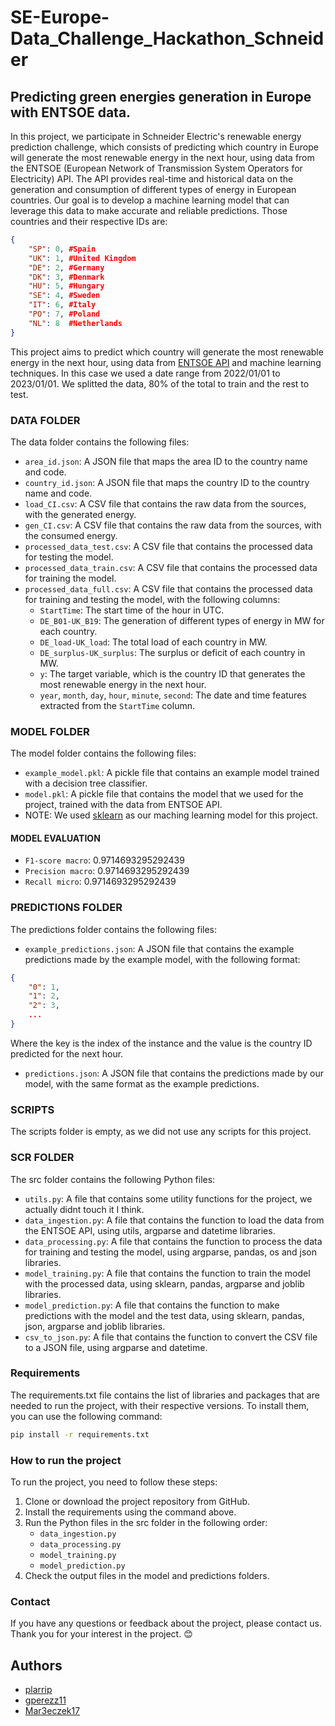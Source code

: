 
# SE-Europe-Data_Challenge_Hackathon_Schneider



## Predicting green energies generation in Europe with ENTSOE data.

In this project, we participate in Schneider Electric's renewable energy prediction challenge, which consists of predicting which country in Europe will generate the most renewable energy in the next hour, using data from the ENTSOE (European Network of Transmission System Operators for Electricity) API. The API provides real-time and historical data on the generation and consumption of different types of energy in European countries. Our goal is to develop a machine learning model that can leverage this data to make accurate and reliable predictions. Those countries and their respective IDs are:

```json
{
    "SP": 0, #Spain
    "UK": 1, #United Kingdom
    "DE": 2, #Germany
    "DK": 3, #Denmark
    "HU": 5, #Hungary
    "SE": 4, #Sweden
    "IT": 6, #Italy
    "PO": 7, #Poland
    "NL": 8  #Netherlands
}
```

This project aims to predict which country will generate the most renewable energy in the next hour, using data from [ENTSOE API](https://transparency.entsoe.eu/content/static_content/Static%20content/web%20api/Guide.html#_psrtype) and machine learning techniques. In this case we used a date range from 2022/01/01 to 2023/01/01. We splitted the data, 80% of the total to train and the rest to test.

### DATA FOLDER

The data folder contains the following files:

- `area_id.json`: A JSON file that maps the area ID to the country name and code.
- `country_id.json`: A JSON file that maps the country ID to the country name and code.
- `load_CI.csv`: A CSV file that contains the raw data from the sources, with the generated energy.
- `gen_CI.csv`: A CSV file that contains the raw data from the sources, with the consumed energy.
- `processed_data_test.csv`: A CSV file that contains the processed data for testing the model.
- `processed_data_train.csv`: A CSV file that contains the processed data for training the model.
- `processed_data_full.csv`: A CSV file that contains the processed data for training and testing the model, with the following columns:
  - `StartTime`: The start time of the hour in UTC.
  - `DE_B01-UK_B19`: The generation of different types of energy in MW for each country.
  - `DE_load-UK_load`: The total load of each country in MW.
  - `DE_surplus-UK_surplus`: The surplus or deficit of each country in MW.
  - `y`: The target variable, which is the country ID that generates the most renewable energy in the next hour.
  - `year`, `month`, `day`, `hour`, `minute`, `second`: The date and time features extracted from the `StartTime` column.

### MODEL FOLDER

The model folder contains the following files:

- `example_model.pkl`: A pickle file that contains an example model trained with a decision tree classifier.
- `model.pkl`: A pickle file that contains the model that we used for the project, trained with the data from ENTSOE API.
- NOTE: We used [sklearn](http://scikit-learn.org) as our maching learning model for this project.


#### MODEL EVALUATION

- `F1-score macro`: 0.9714693295292439
- `Precision macro`: 0.9714693295292439
- `Recall micro`: 0.9714693295292439

### PREDICTIONS FOLDER

The predictions folder contains the following files:

- `example_predictions.json`: A JSON file that contains the example predictions made by the example model, with the following format:

```json
{
    "0": 1,
    "1": 2,
    "2": 3,
    ...
}
```

Where the key is the index of the instance and the value is the country ID predicted for the next hour.

- `predictions.json`: A JSON file that contains the predictions made by our model, with the same format as the example predictions.

### SCRIPTS

The scripts folder is empty, as we did not use any scripts for this project.

### SCR FOLDER

The src folder contains the following Python files:

- `utils.py`: A file that contains some utility functions for the project, we actually didnt touch it I think.
- `data_ingestion.py`: A file that contains the function to load the data from the ENTSOE API, using utils, argparse and datetime libraries.
- `data_processing.py`: A file that contains the function to process the data for training and testing the model, using argparse, pandas, os and json libraries.
- `model_training.py`: A file that contains the function to train the model with the processed data, using sklearn, pandas, argparse and joblib libraries.
- `model_prediction.py`: A file that contains the function to make predictions with the model and the test data, using sklearn, pandas, json, argparse and joblib libraries.
- `csv_to_json.py`: A file that contains the function to convert the CSV file to a JSON file, using argparse and datetime.

### Requirements

The requirements.txt file contains the list of libraries and packages that are needed to run the project, with their respective versions. To install them, you can use the following command:

```bash
pip install -r requirements.txt
```

### How to run the project

To run the project, you need to follow these steps:

1. Clone or download the project repository from GitHub.
2. Install the requirements using the command above.
3. Run the Python files in the src folder in the following order:
   - `data_ingestion.py`
   - `data_processing.py`
   - `model_training.py`
   - `model_prediction.py`
4. Check the output files in the model and predictions folders.

### Contact

If you have any questions or feedback about the project, please contact us. Thank you for your interest in the project. 😊

## Authors

 - [plarrip](https://github.com/plarrip)
 - [gperezz11](https://github.com/gperezz11)
 - [Mar3eczek17](https://github.com/Mar3eczek17)



